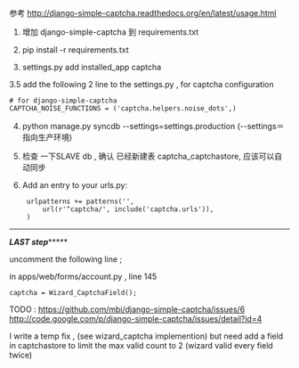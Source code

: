 参考 http://django-simple-captcha.readthedocs.org/en/latest/usage.html


1. 增加 django-simple-captcha 到 requirements.txt 

2. pip install -r requirements.txt

3. settings.py add installed_app captcha

3.5  add the following  2 line to the settings.py , for captcha configuration 

    # for django-simple-captcha
    CAPTCHA_NOISE_FUNCTIONS = ('captcha.helpers.noise_dots',)

4. python manage.py syncdb --settings=settings.production  (--settings＝ 指向生产环境)

5. 检查 一下SLAVE db , 确认 已经新建表 captcha_captchastore, 应该可以自动同步

6. Add an entry to your urls.py:

        urlpatterns += patterns('',
            url(r'^captcha/', include('captcha.urls')),
        )



------------------------------

*********LAST step**************
 
 uncomment the following line ;
 
 in apps/web/forms/account.py , line 145
 
    captcha = Wizard_CaptchaField();


 
TODO : 
   https://github.com/mbi/django-simple-captcha/issues/6
   http://code.google.com/p/django-simple-captcha/issues/detail?id=4 
 
I write a temp fix , (see wizard_captcha implemention)
but need add a field in captchastore to limit the max valid count to 2 (wizard valid every field twice)



  